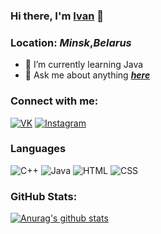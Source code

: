 ### Hi there, I'm [**Ivan**](https://github.com/chernetskiy-ivan) 👋
### Location: *Minsk*,***Belarus***


- 🌱 I’m currently learning Java
- 💬 Ask me about anything ***[here](https://vk.com/chrntskvn "Happy to chat")***

### Connect with me:
[![VK](https://img.shields.io/badge/VK-090909?style=for-the-badge&logo=VK)](https://vk.com/chrntskvn)
[![Instagram](https://img.shields.io/badge/Instagram-090909?style=for-the-badge&logo=Instagram)](https://www.instagram.com/ch_ivan_r/?hl=ru)

### Languages
![C++](https://img.shields.io/badge/-C++-090909?style=for-the-badge&logo=C%2b%2b&logoColor=6296CC)
![Java](https://img.shields.io/badge/-Java-090909?style=for-the-badge&logo=Java&logoColor=00ff11)
![HTML](https://img.shields.io/badge/-HTML-090909?style=for-the-badge&logo=html&logoColor=00d9ff)
![CSS](https://img.shields.io/badge/-CSS-090909?style=for-the-badge&logo=css&logoColor=0040ff) 

### GitHub Stats:
[![Anurag's github stats](https://github-readme-stats.vercel.app/api?username=chernetskiy-ivan&hide=stars,prs,issues,contribs&theme=radical&hide_border=true)](https://github.com/anuraghazra/github-readme-stats)